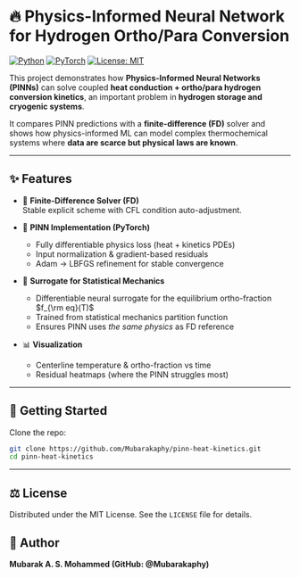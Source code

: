 # 🔥 Physics-Informed Neural Network for Hydrogen Ortho/Para Conversion

[![Python](https://img.shields.io/badge/python-3.10+-blue.svg)]()
[![PyTorch](https://img.shields.io/badge/pytorch-2.0+-red.svg)]()
[![License: MIT](https://img.shields.io/badge/License-MIT-yellow.svg)]()

This project demonstrates how **Physics-Informed Neural Networks (PINNs)** can solve coupled **heat conduction + ortho/para hydrogen conversion kinetics**, an important problem in **hydrogen storage and cryogenic systems**.  

It compares PINN predictions with a **finite-difference (FD)** solver and shows how physics-informed ML can model complex thermochemical systems where **data are scarce but physical laws are known**.

---

## ✨ Features

- 🧪 **Finite-Difference Solver (FD)**  
  Stable explicit scheme with CFL condition auto-adjustment.

- 🤖 **PINN Implementation (PyTorch)**  
  - Fully differentiable physics loss (heat + kinetics PDEs)  
  - Input normalization & gradient-based residuals  
  - Adam → LBFGS refinement for stable convergence  

- 📐 **Surrogate for Statistical Mechanics**  
  - Differentiable neural surrogate for the equilibrium ortho-fraction $f_{\rm eq}(T)$  
  - Trained from statistical mechanics partition function  
  - Ensures PINN uses *the same physics* as FD reference

- 📊 **Visualization**  
  - Centerline temperature & ortho-fraction vs time  
  - Residual heatmaps (where the PINN struggles most)  

---

## 🚀 Getting Started

Clone the repo:
```bash
git clone https://github.com/Mubarakaphy/pinn-heat-kinetics.git
cd pinn-heat-kinetics
```
---

## ⚖️ License

Distributed under the MIT License. See the `LICENSE` file for details.

## 👤 Author
**Mubarak A. S. Mohammed  (GitHub: @Mubarakaphy)** 
